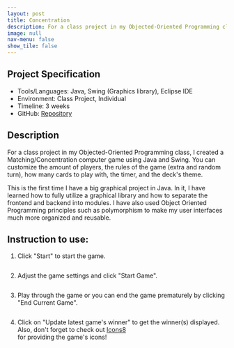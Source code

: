 ```yaml
---
layout: post
title: Concentration
description: For a class project in my Objected-Oriented Programming class, I created a Matching/Concentration computer game using Java and Swing.
image: null
nav-menu: false
show_tile: false
---
```


## Project Specification
<ul>
  <li>Tools/Languages: Java, Swing (Graphics library), Eclipse IDE</li>
  <li>Environment: Class Project, Individual</li>
  <li>Timeline: 3 weeks</li>
  <li>GitHub: <a href="https://github.com/namdo1225/Concentration">Repository</a></li>
</ul>

## Description

For a class project in my Objected-Oriented Programming class, I created a Matching/Concentration computer game using Java and Swing. You can customize the amount of players, the rules of the game (extra and random turn), how many cards to play with, the timer, and the deck's theme.

This is the first time I have a big graphical project in Java. In it, I have learned how to fully utilize a graphical library and how to separate the frontend and backend into modules. I have also used Object Oriented Programming principles such as polymorphism to make my user interfaces much more organized and reusable.

## Instruction to use:

1) Click "Start" to start the game.

<img src="{% link images/projects_media/20231222_concentration/00_title.png %}" alt="" data-position="center center" />

2) Adjust the game settings and click "Start Game".

<img src="{% link images/projects_media/20231222_concentration/01_setting.png %}" alt="" data-position="center center" />

3) Play through the game or you can end the game prematurely by clicking "End Current Game".

<img src="{% link images/projects_media/20231222_concentration/02_game.png %}" alt="" data-position="center center" />

4) Click on "Update latest game's winner" to get the winner(s) displayed. Also, don't forget to check out <a href="https://icons8.com/">Icons8</a></li> for providing the game's icons!

<img src="{% link images/projects_media/20231222_concentration/03_winner.png %}" alt="" data-position="center center" />
